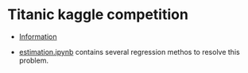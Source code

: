 # Titanic kaggle competition

- [Information](https://www.kaggle.com/c/house-prices-advanced-regression-techniques)

- [estimation.ipynb](/house_prices/estimation.ipynb) contains several regression methos to resolve this problem.
